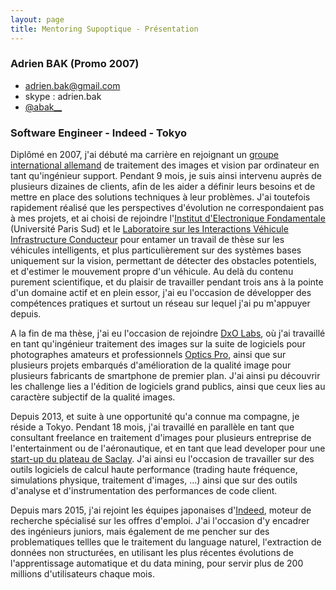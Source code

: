 ```yaml
---
layout: page
title: Mentoring Supoptique - Présentation 
---
```



### Adrien BAK (Promo 2007)

  * [adrien.bak@gmail.com](mailto:adrien.bak+supop_mentoring@gmail.com)
  * skype : adrien.bak
  * [@abak__](http://www.twitter.com/#!/abak__)

### Software Engineer - Indeed - Tokyo




Diplômé en 2007, j'ai débuté ma carrière en rejoignant un [groupe international allemand](http://www.stemmer-imaging.de) de traitement des images et vision par ordinateur en tant qu'ingénieur support. Pendant 9 mois, je suis ainsi intervenu auprès de plusieurs dizaines de clients, afin de les aider a définir leurs besoins et de mettre en place des solutions techniques à leur problèmes. J'ai toutefois rapidement réalisé que les perspectives d'évolution ne correspondaient pas à mes projets, et ai choisi de rejoindre l'[Institut d'Electronique Fondamentale](http://www.ief.u-psud.fr/) (Université Paris Sud) et le [Laboratoire sur les Interactions Véhicule Infrastructure Conducteur](http://www.livic.ifsttar.fr/) pour entamer un travail de thèse sur les véhicules intelligents, et plus particulièrement sur des systèmes bases uniquement sur la vision, permettant de détecter des obstacles potentiels, et d'estimer le mouvement propre d'un véhicule. Au delà du contenu purement scientifique, et du plaisir de travailler pendant trois ans à  la pointe d'un domaine actif et en plein essor, j'ai eu l'occasion de développer des compétences pratiques et surtout un réseau sur lequel j'ai pu m'appuyer depuis.

A la fin de ma thèse, j'ai eu l'occasion de rejoindre [DxO Labs](http://www.dxo.com), où j'ai travaillé en tant qu'ingénieur traitement des images sur la suite de logiciels pour photographes amateurs et professionnels [Optics Pro](http://www.dxo.com/fr/photographie/logiciels-photo/dxo-opticspro), ainsi que sur plusieurs projets embarqués d'amélioration de la qualité image pour plusieurs fabricants de smartphone de premier plan. J'ai ainsi pu découvrir les challenge lies a l'édition de logiciels grand publics, ainsi que ceux lies au caractère subjectif de la qualité images.  

Depuis 2013, et suite à une opportunité qu'a connue ma compagne, je réside a Tokyo. Pendant 18 mois, j'ai travaillé en parallèle en tant que consultant freelance en traitement d'images pour plusieurs entreprise de l'entertainment ou de l'aéronautique, et en tant que lead developer pour une [start-up du plateau de Saclay](http://www.numscale.com). J'ai ainsi eu l'occasion de travailler sur des outils logiciels de calcul haute performance (trading haute fréquence, simulations physique, traitement d'images, ...) ainsi que sur des outils d'analyse et d'instrumentation des performances de code client. 

Depuis mars 2015, j'ai rejoint les équipes japonaises d'[Indeed](http://www.indeed.fr), moteur de recherche spécialisé sur les offres d'emploi. J'ai l'occasion d'y encadrer des ingénieurs juniors, mais également de me pencher sur des problematiques tellles que le traitement du language naturel, l'extraction de données non structurées, en utilisant les plus récentes évolutions de l'apprentissage automatique et du data mining, pour servir plus de 200 millions d'utilisateurs chaque mois.


